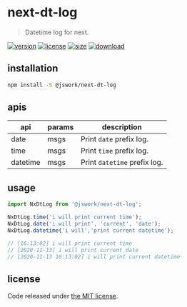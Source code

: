 # next-dt-log
> Datetime log for next.

[![version][version-image]][version-url]
[![license][license-image]][license-url]
[![size][size-image]][size-url]
[![download][download-image]][download-url]

## installation
```bash
npm install -S @jswork/next-dt-log
```

## apis
| api      | params | description                  |
| -------- | ------ | ---------------------------- |
| date     | msgs   | Print `date` prefix log.     |
| time     | msgs   | Print `time` prefix log.     |
| datetime | msgs   | Print `datetime` prefix log. |

## usage
```js
import NxDtLog from '@jswork/next-dt-log';

NxDtLog.time('i will print current time');
NxDtLog.date('i will print', 'current', 'date');
NxDtLog.datetime('i will','print current datetime');

// [16:13:02] i will print current time
// [2020-11-13] i will print current date
// [2020-11-13 16:13:02] i will print current datetime
```

## license
Code released under [the MIT license](https://github.com/afeiship/next-dt-log/blob/master/LICENSE.txt).

[version-image]: https://img.shields.io/npm/v/@jswork/next-dt-log
[version-url]: https://npmjs.org/package/@jswork/next-dt-log

[license-image]: https://img.shields.io/npm/l/@jswork/next-dt-log
[license-url]: https://github.com/afeiship/next-dt-log/blob/master/LICENSE.txt

[size-image]: https://img.shields.io/bundlephobia/minzip/@jswork/next-dt-log
[size-url]: https://github.com/afeiship/next-dt-log/blob/master/dist/next-dt-log.min.js

[download-image]: https://img.shields.io/npm/dm/@jswork/next-dt-log
[download-url]: https://www.npmjs.com/package/@jswork/next-dt-log
